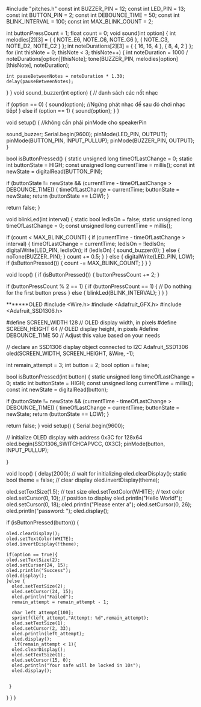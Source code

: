 #include "pitches.h"
const int BUZZER_PIN = 12;
const int LED_PIN = 13;
const int BUTTON_PIN = 2;
const int DEBOUNCE_TIME = 50;
const int BLINK_INTERVAL = 100;
const int MAX_BLINK_COUNT = 2;


int buttonPressCount = 1;
float count = 0;
void sound(int option) {
  int melodies[2][3] = {
    { NOTE_E6, NOTE_C6, NOTE_G6 },
    { NOTE_C3, NOTE_D2, NOTE_C2 }
  };
  int noteDurations[2][3] = {
    { 16, 16, 4 },
    { 8, 4, 2 }
  };
  for (int thisNote = 0; thisNote < 3; thisNote++) {
    int noteDuration = 1000 / noteDurations[option][thisNote];
    tone(BUZZER_PIN, melodies[option][thisNote], noteDuration);

    int pauseBetweenNotes = noteDuration * 1.30;
    delay(pauseBetweenNotes);
  }
}
void sound_buzzer(int option) {
  // danh sách các nốt nhạc
  
  if (option == 0) {
    sound(option);
    //Ngừng phát nhạc để sau đó chơi nhạc tiếp!
  } else if (option == 1) {
    sound(option);
  }
}

void setup() {
  //không cần phải pinMode cho speakerPin

  sound_buzzer;
  Serial.begin(9600);
  pinMode(LED_PIN, OUTPUT);
  pinMode(BUTTON_PIN, INPUT_PULLUP);
  pinMode(BUZZER_PIN, OUTPUT);
}

bool isButtonPressed() {
  static unsigned long timeOfLastChange = 0;
  static int buttonState = HIGH;
  const unsigned long currentTime = millis();
  const int newState = digitalRead(BUTTON_PIN);

  if (buttonState != newState && (currentTime - timeOfLastChange > DEBOUNCE_TIME)) {
    timeOfLastChange = currentTime;
    buttonState = newState;
    return (buttonState == LOW);
  }

  return false;
}

void blinkLed(int interval) {
  static bool ledIsOn = false;
  static unsigned long timeOfLastChange = 0;
  const unsigned long currentTime = millis();

  if (count < MAX_BLINK_COUNT) {
    if (currentTime - timeOfLastChange > interval) {
      timeOfLastChange = currentTime;
      ledIsOn = !ledIsOn;
      digitalWrite(LED_PIN, ledIsOn);
      if (ledIsOn) {
        sound_buzzer(0);
      } else {
        noTone(BUZZER_PIN);
      }
      count += 0.5;
    }
  } else {
    digitalWrite(LED_PIN, LOW);
    if (isButtonPressed()) {
      count -= MAX_BLINK_COUNT;
    }
  }
}

void loop() {
  if (isButtonPressed()) {
    buttonPressCount += 2;
  }

  if (buttonPressCount % 2 == 1) {
    if (buttonPressCount == 1) {
      // Do nothing for the first button press
    } else {
      blinkLed(BLINK_INTERVAL);
    }
  }
}

*******OLED
#include <Wire.h>
#include <Adafruit_GFX.h>
#include <Adafruit_SSD1306.h>

#define SCREEN_WIDTH 128 // OLED display width,  in pixels
#define SCREEN_HEIGHT 64 // OLED display height, in pixels
#define DEBOUNCE_TIME 50 // Adjust this value based on your needs

// declare an SSD1306 display object connected to I2C
Adafruit_SSD1306 oled(SCREEN_WIDTH, SCREEN_HEIGHT, &Wire, -1);

int remain_attempt = 3;
int button = 2;
bool option = false;

  bool isButtonPressed(int button) {
  static unsigned long timeOfLastChange = 0;
  static int buttonState = HIGH;
  const unsigned long currentTime = millis();
  const int newState = digitalRead(button);

  if (buttonState != newState && (currentTime - timeOfLastChange > DEBOUNCE_TIME)) {
    timeOfLastChange = currentTime;
    buttonState = newState;
    return (buttonState == LOW);
  }

  return false;
}
void setup() {
  Serial.begin(9600);

  // initialize OLED display with address 0x3C for 128x64
  oled.begin(SSD1306_SWITCHCAPVCC, 0X3C);
  pinMode(button, INPUT_PULLUP);
  
}

void loop() {
  delay(2000);         // wait for initializing
    oled.clearDisplay();
    static bool theme = false; // clear display
    oled.invertDisplay(theme);

  oled.setTextSize(1.5);      // text size
  oled.setTextColor(WHITE);    // text color
  oled.setCursor(0, 10);       // position to display
  oled.println("Hello World!");
  oled.setCursor(0, 18);
  oled.println("Please enter a");
  oled.setCursor(0, 26);
  oled.println("password: ");
  oled.display();

  if (isButtonPressed(button)) {
    
    oled.clearDisplay();
    oled.setTextColor(WHITE);
    oled.invertDisplay(!theme);

    if(option == true){
    oled.setTextSize(2);
    oled.setCursor(24, 15);
    oled.println("Success");
    oled.display();
    }else {
      oled.setTextSize(2);
      oled.setCursor(24, 15);
      oled.println("Failed");
      remain_attempt = remain_attempt - 1;
      
      char left_attempt[100];
      sprintf(left_attempt,"Attempt: %d",remain_attempt);
      oled.setTextSize(1);
      oled.setCursor(2, 33);
      oled.println(left_attempt);
      oled.display();
       if(remain_attempt < 1){
      oled.clearDisplay();
      oled.setTextSize(1);
      oled.setCursor(15, 0);
      oled.println("Your safe will be locked in 10s");
      oled.display();
      
      
     }
   }
 }
}

  

